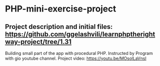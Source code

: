 # PHP-mini-exercise-project
## Project description and initial files: https://github.com/ggelashvili/learnphptherightway-project/tree/1.31
Building small part of the app with procedural PHP. Instructed by Program with gio youtube channel. Project video: https://youtu.be/MOsolLaVnsI
